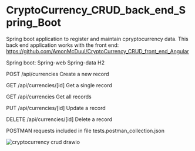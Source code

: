 # CryptoCurrency_CRUD_back_end_Spring_Boot

Spring boot application to register and maintain cpryptocurrency data.
This back end application works with the front end: https://github.com/AmonMcDuul/CryptoCurrency_CRUD_front_end_Angular

Spring boot:
  Spring-web
  Spring-data
  H2

POST /api/currencies        Create a new record

GET /api/currencies/[id]    Get a single record

GET /api/currencies         Get all records

PUT /api/currencies/[id]    Update a record

DELETE /api/currencies/[id] Delete a record



POSTMAN requests included in file tests.postman_collection.json




![cryptocurrency crud drawio](https://user-images.githubusercontent.com/48800411/162636432-f38a59be-649b-49f3-a3f3-d9bf44cabb0b.png)
